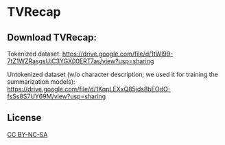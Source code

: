 # TVRecap


## Download TVRecap:

Tokenized dataset:
https://drive.google.com/file/d/1tWl99-7tZ1WZRasgsUiC3YGX00ERT7as/view?usp=sharing

Untokenized dataset (w/o character description; we used it for training the summarization models):
https://drive.google.com/file/d/1KqpLEXxQ85jds8bEOdO-fsSs8S7UY69M/view?usp=sharing

## License

[CC BY-NC-SA](https://creativecommons.org/licenses/by-nc-sa/4.0/)
